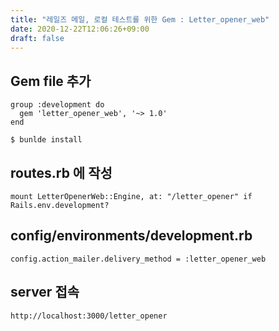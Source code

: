 ```yaml
---
title: "레일즈 메일, 로컬 테스트를 위한 Gem : Letter_opener_web"
date: 2020-12-22T12:06:26+09:00
draft: false
---
```


## Gem file 추가

```
group :development do
  gem 'letter_opener_web', '~> 1.0'
end

$ bunlde install
```

## routes.rb 에 작성

```
mount LetterOpenerWeb::Engine, at: "/letter_opener" if Rails.env.development?

```

## config/environments/development.rb

```
config.action_mailer.delivery_method = :letter_opener_web
```

## server 접속

```
http://localhost:3000/letter_opener
```

